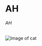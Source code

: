 # AH
###### AH
![Image of cat](https://hips.hearstapps.com/hmg-prod/images/beautiful-smooth-haired-red-cat-lies-on-the-sofa-royalty-free-image-1678488026.jpg?crop=0.668xw:1.00xh;0.119xw,0&resize=1200:*)
